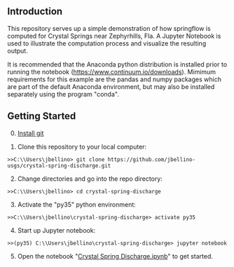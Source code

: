 Introduction
-----------------------------------------------

 This repository serves up a simple demonstration of how springflow is
 computed for Crystal Springs near Zephyrhills, Fla. A Jupyter Notebook
 is used to illustrate the computation process and visualize the resulting
 output.

 It is recommended that the Anaconda python distribution is installed
 prior to running the notebook (https://www.continuum.io/downloads).
 Mimimum requirements for this example are the pandas and numpy packages
 which are part of the default Anaconda environment, but may also be installed
 separately using the program "conda".

 Getting Started
-----------------------------------------------

 0. <a href="https://git-scm.com/book/en/v2/Getting-Started-Installing-Git">Install git</a>

 1. Clone this repository to your local computer:

  `>>C:\\Users\jbellino> git clone https://github.com/jbellino-usgs/crystal-spring-discharge.git`

 2. Change directories and go into the repo directory:

  `>>C:\\Users\jbellino> cd crystal-spring-discharge`

 3. Activate the "py35" python environment:

  `>>C:\\Users\jbellino\crystal-spring-discharge> activate py35`

 4. Start up Jupyter notebook:

  `>>(py35) C:\\Users\jbellino\crystal-spring-discharge> jupyter notebook`

 5. Open the notebook "<a href="https://github.com/jbellino-usgs/crystal-spring-discharge/blob/master/Crystal%20Spring%20Discharge.ipynb">Crystal Spring Discharge.ipynb</a>" to get started.
 